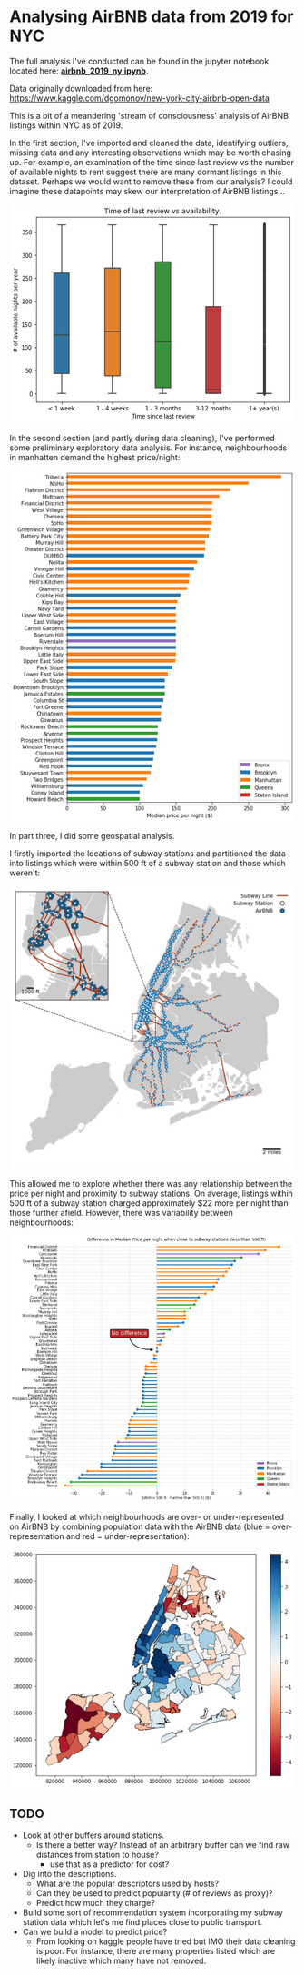 # Analysing AirBNB data from 2019 for NYC

The full analysis I've conducted can be found in the jupyter notebook located here: **[airbnb_2019_ny.ipynb](airbnb_2019_ny.ipynb)**.

Data originally downloaded from here: https://www.kaggle.com/dgomonov/new-york-city-airbnb-open-data

This is a bit of a meandering 'stream of consciousness' analysis of AirBNB listings within NYC as of 2019. 

In the first section, I've imported and cleaned the data, identifying outliers, missing data and any interesting observations which may be worth chasing up. For example, an examination of the time since last review vs the number of available nights to rent suggest there are many dormant listings in this dataset. Perhaps we would want to remove these from our analysis? I could imagine these datapoints may skew our interpretation of AirBNB listings...

![plot](./img/time-vs-avail-nights.png)

In the second section (and partly during data cleaning), I've performed some preliminary exploratory data analysis. For instance, neighbourhoods in manhatten demand the highest price/night:

![plot](img/median-price-per-night.png)

In part three, I did some geospatial analysis. 

I firstly imported the locations of subway stations and partitioned the data into listings which were within 500 ft of a subway station and those which weren't:

![plot](img/train-buffers.png)

This allowed me to explore whether there was any relationship between the price per night and proximity to subway stations. On average, listings within 500 ft of a subway station charged approximately $22 more per night than those further afield. However, there was variability between neighbourhoods:

![Median difference between listings within neighbourhoods based on proximity to subway stations](img/median-difference.png)
 

Finally, I looked at which neighbourhoods are over- or under-represented on AirBNB by combining population data with the AirBNB data (blue = over-representation and red = under-representation):

![Per Capita representation](img/over-under-rep.png)


## TODO
* Look at other buffers around stations.
    - Is there a better way? Instead of an arbitrary buffer can we find raw distances from station to house?
        - use that as a predictor for cost?
* Dig into the descriptions.
    - What are the popular descriptors used by hosts?
    - Can they be used to predict popularity (# of reviews as proxy)?
    - Predict how much they charge?
* Build some sort of recommendation system incorporating my subway station data which let's me find places close to public transport.
* Can we build a model to predict price?
    - From looking on kaggle people have tried but IMO their data cleaning is poor. For instance, there are many properties listed which are likely inactive which many have not removed.
